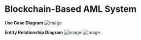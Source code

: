 # Blockchain-Based AML System

**Use Case Diagram**
![image](https://github.com/Xy15/blockchain-based-aml-system/assets/58455555/c50957cb-055b-40e0-b184-55f5338a3d84)

**Entity Relationship Diagram**
![image](https://github.com/Xy15/blockchain-based-aml-system/assets/58455555/15812418-02c9-4ac6-b0f6-fe799a7c82d4)
![image](https://github.com/Xy15/blockchain-based-aml-system/assets/58455555/611e0cfd-3db8-46b6-b0b9-a7ddfc943d2c)

